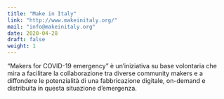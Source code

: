 ```yaml
---
title: "Make in Italy"
link: "http://www.makeinitaly.org/"
mail: "info@makeinitaly.org"
date: 2020-04-28
draft: false
weight: 1
---
```

“Makers for COVID-19 emergency” è un’iniziativa su base volontaria che mira a facilitare la collaborazione tra diverse community makers e a diffondere le potenzialità di una fabbricazione digitale, on-demand e distribuita in questa situazione d’emergenza.